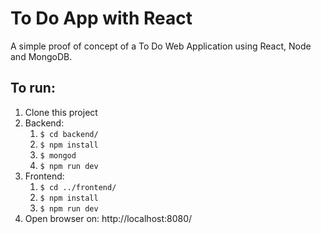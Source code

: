 # To Do App with React

A simple proof of concept of a To Do Web Application using React, Node and MongoDB.

## To run:
1. Clone this project
1. Backend:
    1. `$ cd backend/`
    1. `$ npm install`
    1. `$ mongod`
    1. `$ npm run dev`
1. Frontend:
    1. `$ cd ../frontend/`
    1. `$ npm install`
    1. `$ npm run dev`
1. Open browser on: http://localhost:8080/
